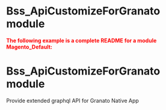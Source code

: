# Bss_ApiCustomizeForGranato module

<font color='red'>**The following example is a complete README for a module Magento_Default:** </font>
# Bss_ApiCustomizeForGranato module
Provide extended graphql API for Granato Native App
